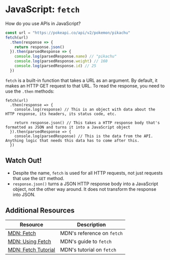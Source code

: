 # JavaScript: `fetch`

How do you use APIs in JavaScript?

```js
const url = "https://pokeapi.co/api/v2/pokemon/pikachu"
fetch(url)
  .then(response => {
    return response.json()
  }).then(parsedResponse => {
    console.log(parsedResponse.name) // "pikachu"
    console.log(parsedResponse.weight) // 160
    console.log(parsedResponse.id) // 25
  })
```

`fetch` is a built-in function that takes a URL as an argument. By default, it makes an HTTP GET request to that URL. To read the response, you need to use the `.then` methods:

```
fetch(url)
  .then(response => {
    console.log(response) // This is an object with data about the HTTP response, its headers, its status code, etc.

    return response.json() // This takes a HTTP response body that's formatted as JSON and turns it into a JavaScript object
  }).then(parsedResponse => {
    console.log(parsedResponse) // This is the data from the API. Anything logic that needs this data has to come after this.
  })
```

## Watch Out!

* Despite the name, `fetch` is used for all HTTP requests, not just requests that use the `GET` method.
* `response.json()` turns a JSON HTTP response body into a JavaScript object, not the other way around. It does not transform the response into JSON.

## Additional Resources

| Resource | Description |
| --- | --- |
| [MDN: Fetch](https://developer.mozilla.org/en-US/docs/Web/API/Fetch_API) | MDN's reference on `fetch` |
| [MDN: Using Fetch](https://developer.mozilla.org/en-US/docs/Web/API/Fetch_API/Using_Fetch) | MDN's guide to `fetch` |
| [MDN: Fetch Tutorial](https://developer.mozilla.org/en-US/docs/Learn/JavaScript/Client-side_web_APIs/Fetching_data) | MDN's tutorial on `fetch` |
